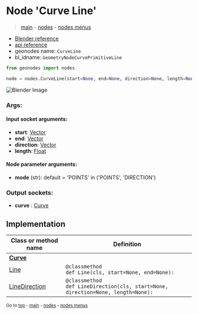 # Node 'Curve Line'

> [main](../structure.md) - [nodes](nodes.md) - [nodes menus](nodes_menus.md)

- [Blender reference](https://docs.blender.org/manual/en/latest/modeling/geometry_nodes/curve_primitives/curve_line.html)
- [api reference](https://docs.blender.org/api/current/bpy.types.GeometryNodeCurvePrimitiveLine.html)
- geonodes name: `CurveLine`
- bl_idname: `GeometryNodeCurvePrimitiveLine`

```python
from geonodes import nodes

node = nodes.CurveLine(start=None, end=None, direction=None, length=None, mode='POINTS')
```

![Blender Image](https://docs.blender.org/manual/en/latest/_images/node-types_GeometryNodeCurvePrimitiveLine.webp)

### Args:

#### Input socket arguments:

- **start**: [Vector](Vector.md)
- **end**: [Vector](Vector.md)
- **direction**: [Vector](Vector.md)
- **length**: [Float](Float.md)

#### Node parameter arguments:

- **mode** (str): default = 'POINTS' in ('POINTS', 'DIRECTION')

### Output sockets:

- **curve** : [Curve](Curve.md)

## Implementation

| Class or method name | Definition |
|----------------------|------------|
| **[Curve](Curve.md)** |
| [Line](Curve.md#Line-classmethod) | `@classmethod`<br> `def Line(cls, start=None, end=None):` |
| [LineDirection](Curve.md#LineDirection-classmethod) | `@classmethod`<br> `def LineDirection(cls, start=None, direction=None, length=None):` |

<sub>Go to [top](#node-Curve-Line) - [main](../structure.md) - [nodes](nodes.md) - [nodes menus](nodes_menus.md)</sub>

